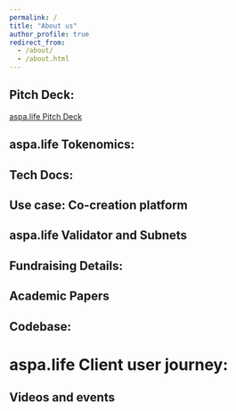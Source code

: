 ```yaml
---
permalink: /
title: "About us"
author_profile: true
redirect_from: 
  - /about/
  - /about.html
---                                                                                    
```

## Pitch Deck:
[aspa.life Pitch Deck](https://docsend.com/view/vq4ymdpy8ctpnr5i)

## aspa.life Tokenomics:

## Tech Docs:

## Use case: Co-creation platform

## aspa.life Validator and Subnets

## Fundraising Details:

## Academic Papers

## Codebase:
# aspa.life Client user journey:

## Videos and events
